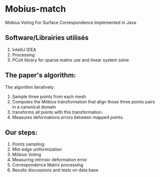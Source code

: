 # Mobius-match
Mobius Voting For Surface Correspondence Implemented in Java.
## Software/Librairies utilisés
1. IntelliJ IDEA
2. Processing
3. PColt library for sparse matrix use and linear system solve
## The paper's algorithm:
The algorithm iteratively:
1. Sample three points from each mesh
2. Computes the Möbius transformation that align those three points pairs in a canonical domain
3. transforms all points with this transformation.
4. Measures deformations errors between mapped points.
## Our steps:
1. Points sampling:
2. Mid-edge uniformization
3. Möbius Voting
4. Measuring intrinsic deformation error
5. Correspondence Matrix processing
6. Results discussions and tests on data base



